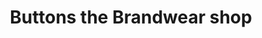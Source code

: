 ---
title: "Buttons the Brandwear shop"
url: /pachalam/buttons-the-brandwear-shop/
shop: clothes
---